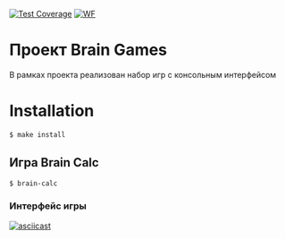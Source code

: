 [![Test Coverage](https://api.codeclimate.com/v1/badges/a99a88d28ad37a79dbf6/test_coverage)](https://codeclimate.com/github/codeclimate/codeclimate/test_coverage) [![WF](https://github.com/makefrontend/frontend-project-lvl1/workflows/Node.js%20CI/badge.svg)](https://github.com/makefrontend/frontend-project-lvl1/actions)

# Проект Brain Games
В рамках проекта реализован набор игр с консольным интерфейсом
# Installation
```sh
$ make install
```

## Игра Brain Calc
```sh
$ brain-calc
```
### Интерфейс игры
[![asciicast](https://asciinema.org/a/355421.svg)](https://asciinema.org/a/355421)